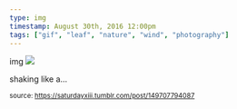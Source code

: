 ```yaml
---
type: img
timestamp: August 30th, 2016 12:00pm
tags: ["gif", "leaf", "nature", "wind", "photography"]
---
```

img
<img src="https://saturdayxiii.github.io/media/149707794087.gif"/>
                                                                                          
shaking like a&hellip;
 
                                    
                
                
                
                
                                
<small>source: https://saturdayxiii.tumblr.com/post/149707794087</small>